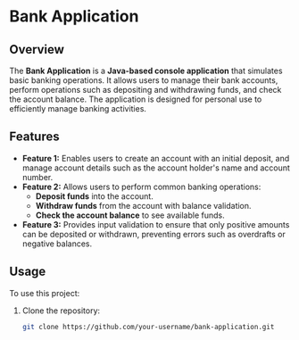 # **Bank Application**

## **Overview**
The **Bank Application** is a **Java-based console application** that simulates basic banking operations. It allows users to manage their bank accounts, perform operations such as depositing and withdrawing funds, and check the account balance. The application is designed for personal use to efficiently manage banking activities.

## **Features**
- **Feature 1:** Enables users to create an account with an initial deposit, and manage account details such as the account holder's name and account number.
- **Feature 2:** Allows users to perform common banking operations:
  - **Deposit funds** into the account.
  - **Withdraw funds** from the account with balance validation.
  - **Check the account balance** to see available funds.
- **Feature 3:** Provides input validation to ensure that only positive amounts can be deposited or withdrawn, preventing errors such as overdrafts or negative balances.

## **Usage**
To use this project:
1. Clone the repository:
   ```bash
   git clone https://github.com/your-username/bank-application.git
